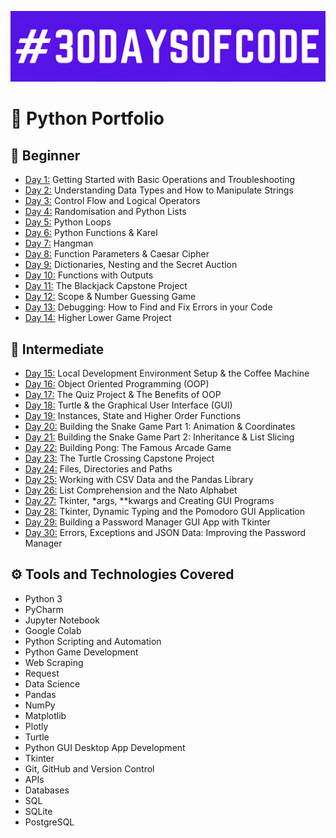 ![30-days-of-code](gifs/30DaysofCode.png)
# 🐍 Python Portfolio



## 🌱 Beginner 
- [Day 1:](https://github.com/chaitanyakrishnakumar/100daysofcode/tree/main/Day001) Getting Started with Basic Operations and Troubleshooting
- [Day 2:](https://github.com/chaitanyakrishnakumar/100daysofcode/tree/main/Day002) Understanding Data Types and How to Manipulate Strings
- [Day 3:](https://github.com/chaitanyakrishnakumar/100daysofcode/tree/main/Day003) Control Flow and Logical Operators
- [Day 4:](https://github.com/chaitanyakrishnakumar/100daysofcode/tree/main/Day004) Randomisation and Python Lists
- [Day 5:](https://github.com/chaitanyakrishnakumar/100daysofcode/tree/main/Day005) Python Loops
- [Day 6:](https://github.com/chaitanyakrishnakumar/100daysofcode/tree/main/Day006) Python Functions & Karel
- [Day 7:](https://github.com/chaitanyakrishnakumar/100daysofcode/tree/main/Day007) Hangman
- [Day 8:](https://github.com/chaitanyakrishnakumar/100daysofcode/tree/main/Day008) Function Parameters & Caesar Cipher
- [Day 9:](https://github.com/chaitanyakrishnakumar/100daysofcode/tree/main/Day009) Dictionaries, Nesting and the Secret Auction
- [Day 10:](https://github.com/chaitanyakrishnakumar/100daysofcode/tree/main/Day010) Functions with Outputs
- [Day 11:](https://github.com/chaitanyakrishnakumar/100daysofcode/tree/main/Day011) The Blackjack Capstone Project
- [Day 12:](https://github.com/chaitanyakrishnakumar/100daysofcode/tree/main/Day012) Scope & Number Guessing Game
- [Day 13:](https://github.com/chaitanyakrishnakumar/100daysofcode/tree/main/Day013) Debugging: How to Find and Fix Errors in your Code
- [Day 14:](https://github.com/chaitanyakrishnakumar/100daysofcode/tree/main/Day014) Higher Lower Game Project

## 🔬 Intermediate
- [Day 15:](https://github.com/chaitanyakrishnakumar/100daysofcode/tree/main/Day015) Local Development Environment Setup & the Coffee Machine
- [Day 16:](https://github.com/chaitanyakrishnakumar/100daysofcode/tree/main/Day016) Object Oriented Programming (OOP)
- [Day 17:](https://github.com/chaitanyakrishnakumar/100daysofcode/tree/main/Day017) The Quiz Project & The Benefits of OOP
- [Day 18:](https://github.com/chaitanyakrishnakumar/100daysofcode/tree/main/Day018) Turtle & the Graphical User Interface (GUI)
- [Day 19:](https://github.com/chaitanyakrishnakumar/100daysofcode/tree/main/Day019) Instances, State and Higher Order Functions
- [Day 20:](https://github.com/chaitanyakrishnakumar/100daysofcode/tree/main/Day020) Building the Snake Game Part 1: Animation & Coordinates
- [Day 21:](https://github.com/chaitanyakrishnakumar/100daysofcode/tree/main/Day021) Building the Snake Game Part 2: Inheritance & List Slicing
- [Day 22:](https://github.com/chaitanyakrishnakumar/100daysofcode/tree/main/Day022) Building Pong: The Famous Arcade Game
- [Day 23:](https://github.com/chaitanyakrishnakumar/100daysofcode/tree/main/Day023) The Turtle Crossing Capstone Project
- [Day 24:](https://github.com/chaitanyakrishnakumar/100daysofcode/tree/main/Day024) Files, Directories and Paths
- [Day 25:](https://github.com/chaitanyakrishnakumar/100daysofcode/tree/main/Day025) Working with CSV Data and the Pandas Library
- [Day 26:](https://github.com/chaitanyakrishnakumar/100daysofcode/tree/main/Day026) List Comprehension and the Nato Alphabet
- [Day 27:](https://github.com/chaitanyakrishnakumar/100daysofcode/tree/main/Day027) Tkinter, *args, **kwargs and Creating GUI Programs
- [Day 28:](https://github.com/chaitanyakrishnakumar/100daysofcode/tree/main/Day028) Tkinter, Dynamic Typing and the Pomodoro GUI Application
- [Day 29:](https://github.com/chaitanyakrishnakumar/100daysofcode/tree/main/Day029) Building a Password Manager GUI App with Tkinter
- [Day 30:](https://github.com/chaitanyakrishnakumar/100daysofcode/tree/main/Day030) Errors, Exceptions and JSON Data: Improving the Password Manager



## ⚙️ Tools and Technologies Covered
- Python 3
- PyCharm
- Jupyter Notebook
-  Google Colab
- Python Scripting and Automation
- Python Game Development
- Web Scraping
- Request
- Data Science
- Pandas
- NumPy
- Matplotlib
- Plotly
- Turtle
- Python GUI Desktop App Development
- Tkinter
- Git, GitHub and Version Control
- APIs
- Databases
- SQL
- SQLite
- PostgreSQL

